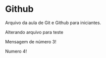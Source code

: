 # Github

Arquivo da aula de Git e Github para iniciantes.

Alterando arquivo para teste

Mensagem de número 3!

Numero 4!